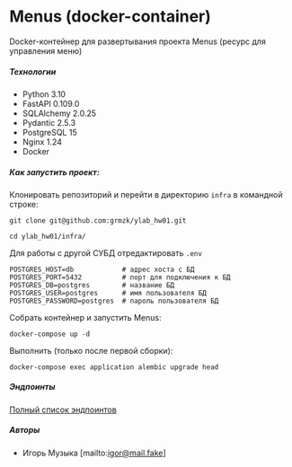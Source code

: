 # Menus (docker-container)
Docker-контейнер для развертывания проекта Menus (ресурс для управления меню)

##### Технологии
- Python 3.10
- FastAPI 0.109.0
- SQLAlchemy 2.0.25
- Pydantic 2.5.3
- PostgreSQL 15
- Nginx 1.24
- Docker

##### Как запустить проект:

Клонировать репозиторий и перейти в директорию `infra` в командной строке:

```
git clone git@github.com:grmzk/ylab_hw01.git
```

```
cd ylab_hw01/infra/
```

Для работы с другой СУБД отредактировать `.env`

```
POSTGRES_HOST=db            # адрес хоста с БД
POSTGRES_PORT=5432          # порт для подключения к БД
POSTGRES_DB=postgres        # название БД
POSTGRES_USER=postgres      # имя пользователя БД
POSTGRES_PASSWORD=postgres  # пароль пользователя БД
```

Собрать контейнер и запустить Menus:

```
docker-compose up -d
```

Выполнить (только после первой сборки):

```
docker-compose exec application alembic upgrade head
```

##### Эндпоинты

[Полный список эндпоинтов](http://127.0.0.1/api/docs/)

##### Авторы
- Игорь Музыка [mailto:igor@mail.fake]
